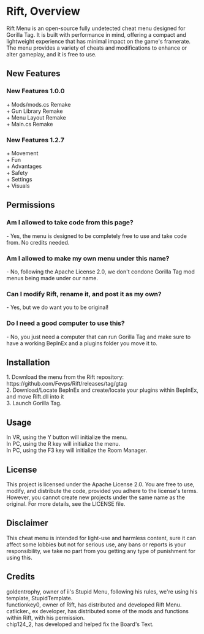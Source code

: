 <H1>Rift, Overview</H1>
Rift Menu is an open-source fully undetected cheat menu designed for Gorilla Tag. It is built with performance in mind, offering a compact and lightweight experience that has minimal impact on the game's framerate. The menu provides a variety of cheats and modifications to enhance or alter gameplay, and it is free to use.

<H2>New Features</H2>
<H3>New Features 1.0.0</H3>
+ Mods/mods.cs Remake<br>
+ Gun Library Remake<br>
+ Menu Layout Remake<br>
+ Main.cs Remake
<H3>New Features 1.2.7</H3>
+ Movement<br>
+ Fun<br>
+ Advantages<br>
+ Safety<br>
+ Settings<br>
+ Visuals<br>

<H2>Permissions</H2>
<H3>Am I allowed to take code from this page?</H3>
- Yes, the menu is designed to be completely free to use and take code from. No credits needed.
<H3>Am I allowed to make my own menu under this name?</H3>
- No, following the Apache License 2.0, we don't condone Gorilla Tag mod menus being made under our name.
<H3>Can I modify Rift, rename it, and post it as my own?</H3>
- Yes, but we do want you to be original!
<H3>Do I need a good computer to use this?</H3>
- No, you just need a computer that can run Gorilla Tag and make sure to have a working BepInEx and a plugins folder you move it to.

<H2>Installation</H2>
1. Download the menu from the Rift repository: https://github.com/Fevps/Rift/releases/tag/gtag<br>
2. Download/Locate BepInEx and create/locate your plugins within BepInEx, and move Rift.dll into it<br>
3. Launch Gorilla Tag.<br>

<H2>Usage</H2>
In VR, using the Y button will initialize the menu.<br>
In PC, using the R key will initialize the menu.<br>
In PC, using the F3 key will initialize the Room Manager.<br>

<H2>License</H2>
This project is licensed under the Apache License 2.0. You are free to use, modify, and distribute the code, provided you adhere to the license's terms. However, you cannot create new projects under the same name as the original. For more details, see the LICENSE file.

<H2>Disclaimer</H2>
This cheat menu is intended for light-use and harmless content, sure it can affect some lobbies but not for serious use, any bans or reports is your responsibility, we take no part from you getting any type of punishment for using this.

<H2>Credits</H2>
goldentrophy, owner of ii's Stupid Menu, following his rules, we're using his template, StupidTemplate.<br>
functionkey0, owner of Rift, has distributed and developed Rift Menu.<br>
catlicker., ex developer, has distributed some of the mods and functions within Rift, with his permission.<br>
chip124_2, has developed and helped fix the Board's Text.<br>
